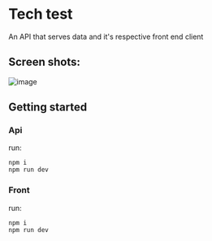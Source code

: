 ﻿# Tech test
An API that serves data and it's respective front end client
## Screen shots:
![image](https://user-images.githubusercontent.com/44935930/157347014-6b751934-ad45-4186-ab85-f589bdff4528.png)

## Getting started
### Api
run:
```
npm i
npm run dev
```
### Front 
run:
```
npm i
npm run dev
```
